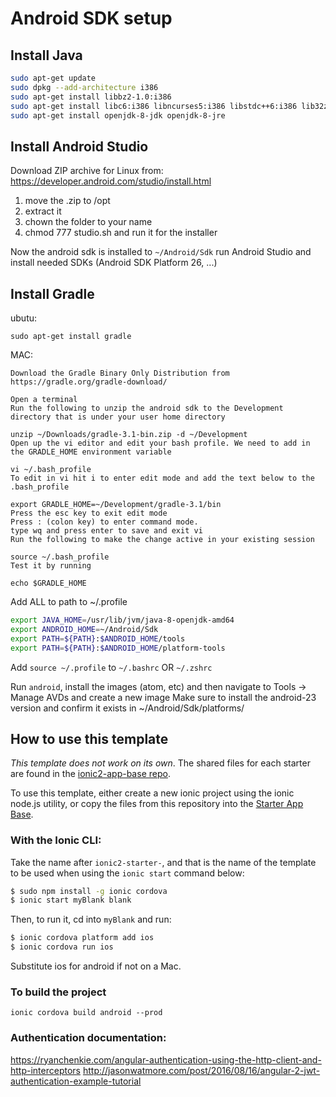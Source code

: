 # Android SDK setup

## Install Java

```bash
sudo apt-get update
sudo dpkg --add-architecture i386
sudo apt-get install libbz2-1.0:i386
sudo apt-get install libc6:i386 libncurses5:i386 libstdc++6:i386 lib32z1
sudo apt-get install openjdk-8-jdk openjdk-8-jre
```

## Install Android Studio
Download ZIP archive for Linux from: https://developer.android.com/studio/install.html
1. move the .zip to /opt
2. extract it
3. chown the folder to your name
4. chmod 777 studio.sh and run it for the installer

Now the android sdk is installed to `~/Android/Sdk` run Android Studio and install needed SDKs (Android SDK Platform 26, ...)

## Install Gradle
ubutu:
```
sudo apt-get install gradle
```
MAC:
```
Download the Gradle Binary Only Distribution from https://gradle.org/gradle-download/

Open a terminal
Run the following to unzip the android sdk to the Development directory that is under your user home directory

unzip ~/Downloads/gradle-3.1-bin.zip -d ~/Development
Open up the vi editor and edit your bash profile. We need to add in the GRADLE_HOME environment variable

vi ~/.bash_profile
To edit in vi hit i to enter edit mode and add the text below to the .bash_profile

export GRADLE_HOME=~/Development/gradle-3.1/bin
Press the esc key to exit edit mode
Press : (colon key) to enter command mode.
type wq and press enter to save and exit vi
Run the following to make the change active in your existing session

source ~/.bash_profile
Test it by running

echo $GRADLE_HOME
```

Add ALL to path to ~/.profile
```bash
export JAVA_HOME=/usr/lib/jvm/java-8-openjdk-amd64
export ANDROID_HOME=~/Android/Sdk
export PATH=${PATH}:$ANDROID_HOME/tools
export PATH=${PATH}:$ANDROID_HOME/platform-tools
```

Add `source ~/.profile` to `~/.bashrc` OR `~/.zshrc`

Run `android`, install the images (atom, etc) and then navigate to Tools -> Manage AVDs and create a new image
Make sure to install the android-23 version and confirm it exists in ~/Android/Sdk/platforms/


## How to use this template

*This template does not work on its own*. The shared files for each starter are found in the [ionic2-app-base repo](https://github.com/ionic-team/ionic2-app-base).

To use this template, either create a new ionic project using the ionic node.js utility, or copy the files from this repository into the [Starter App Base](https://github.com/ionic-team/ionic2-app-base).

### With the Ionic CLI:

Take the name after `ionic2-starter-`, and that is the name of the template to be used when using the `ionic start` command below:

```bash
$ sudo npm install -g ionic cordova
$ ionic start myBlank blank
```

Then, to run it, cd into `myBlank` and run:

```bash
$ ionic cordova platform add ios
$ ionic cordova run ios
```

Substitute ios for android if not on a Mac.


### To build the project
```
ionic cordova build android --prod
```

### Authentication documentation:
https://ryanchenkie.com/angular-authentication-using-the-http-client-and-http-interceptors
http://jasonwatmore.com/post/2016/08/16/angular-2-jwt-authentication-example-tutorial